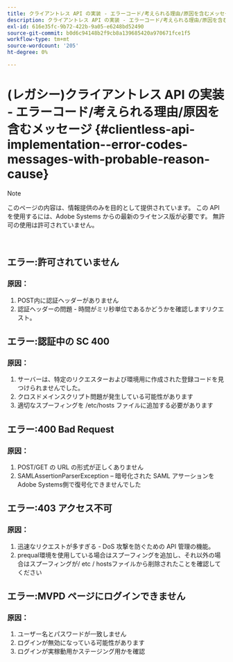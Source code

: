 ```yaml
---
title: クライアントレス API の実装 - エラーコード/考えられる理由/原因を含むメッセージ
description: クライアントレス API の実装 - エラーコード/考えられる理由/原因を含むメッセージ
exl-id: 616e35fc-9b72-422b-9a05-e6248bd52490
source-git-commit: b0d6c94148b2f9cb8a139685420a970671fce1f5
workflow-type: tm+mt
source-wordcount: '205'
ht-degree: 0%

---
```


# (レガシー)クライアントレス API の実装 - エラーコード/考えられる理由/原因を含むメッセージ {#clientless-api-implementation--error-codes-messages-with-probable-reason-cause}

>[!NOTE]
>
>このページの内容は、情報提供のみを目的として提供されています。 この API を使用するには、Adobe Systems からの最新のライセンス版が必要です。 無許可の使用は許可されていません。

</br>


## エラー:許可されていません

### 原因：

1. POST内に認証ヘッダーがありません
1. 認証ヘッダーの問題 - 時間がミリ秒単位であるかどうかを確認しますリクエスト。

## エラー:認証中の SC 400

### 原因：

1. サーバーは、特定のリクエスターおよび環境用に作成された登録コードを見つけられませんでした。
1. クロスドメインスクリプト問題が発生している可能性があります
1. 適切なスプーフィングを /etc/hosts ファイルに追加する必要があります

## エラー:400 Bad Request

### 原因：

1. POST/GET の URL の形式が正しくありません
1. SAMLAssertionParserException – 暗号化された SAML アサーションをAdobe Systems側で復号化できませんでした

## エラー:403 アクセス不可

### 原因：

1. 迅速なリクエストが多すぎる - DoS 攻撃を防ぐための API 管理の機能。
2. prequal環境を使用している場合はスプーフィングを追加し、それ以外の場合はスプーフィングが/ etc / hostsファイルから削除されたことを確認してください

## エラー:MVPD ページにログインできません

### 原因：

1. ユーザー名とパスワードが一致しません
2. ログインが無効になっている可能性があります
3. ログインが実稼動用かステージング用かを確認


<!--

## Related Information

- [Clientless API Reference](/help/authentication/rest-api-reference.md)

-->
